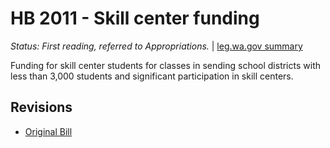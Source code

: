# HB 2011 - Skill center funding
*Status: First reading, referred to Appropriations.* | [leg.wa.gov summary](https://app.leg.wa.gov/billsummary?BillNumber=2011&Year=2021)

Funding for skill center students for classes in sending school districts with less than 3,000 students and significant participation in skill centers.

## Revisions
* [Original Bill](1/)